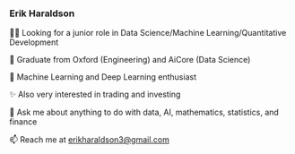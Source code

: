 ### Erik Haraldson


👨‍💻 Looking for a junior role in Data Science/Machine Learning/Quantitative Development

🌱 Graduate from Oxford (Engineering) and AiCore (Data Science)

🤩 Machine Learning and Deep Learning enthusiast

✨ Also very interested in trading and investing

💬 Ask me about anything to do with data, AI, mathematics, statistics, and finance

📫 Reach me at erikharaldson3@gmail.com
